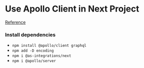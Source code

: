 # Use Apollo Client in Next Project

[Reference](https://www.apollographql.com/docs/react/get-started)

### Install dependencies

- `npm install @apollo/client graphql`
- `npm add -D encoding`
- `npm i @as-integrations/next`
- `npm i @apollo/server`
